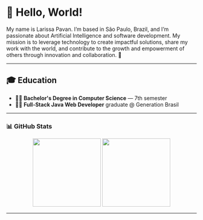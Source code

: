 # 👋 Hello, World!

My name is Larissa Pavan. I’m based in São Paulo, Brazil, and I’m passionate about Artificial Intelligence and software development. My mission is to leverage technology to create impactful solutions, share my work with the world, and contribute to the growth and empowerment of others through innovation and collaboration. 🚀

---

## 🎓 Education

- 👩‍🎓 **Bachelor's Degree in Computer Science** — 7th semester  
- 🧑‍💻 **Full-Stack Java Web Developer** graduate @ Generation Brasil

---

### 📊 GitHub Stats

<p align="center">
  <img height="180em" src="https://github-readme-stats.vercel.app/api?username=larissacpavan&show_icons=true&theme=dracula&include_all_commits=true&count_private=true"/>
  
  <img height="180em" src="https://github-readme-stats.vercel.app/api/top-langs/?username=larissacpavan&layout=compact&langs_count=7&theme=dracula"/>
</p>


---

